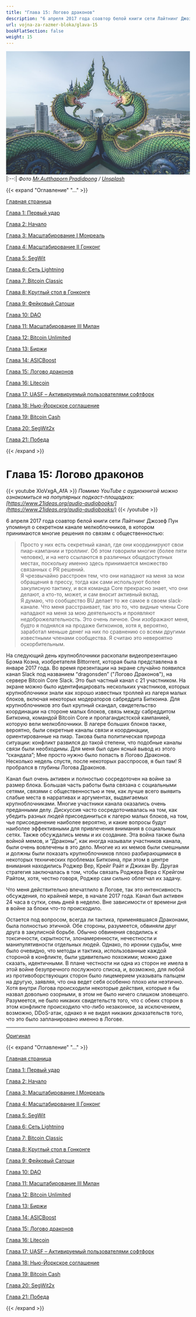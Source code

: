 ```yaml
---
title: "Глава 15: Логово драконов"
description: "6 апреля 2017 года соавтор белой книги сети Лайтнинг Джозеф Пун упомянул о секретном канале мелкоблочников, в котором принимаются многие решения по связям с общественностью..."
url: vojna-za-razmer-bloka/glava-15
bookFlatSection: false
weight: 15
---
```


![cover](/img/vrb-447.jpeg#center)
|:--:|
_Фото [Mr.Autthaporn Pradidpong](https://unsplash.com/@autthaporn?utm_source=ghost&utm_medium=referral&utm_campaign=api-credit) / [Unsplash](https://unsplash.com/?utm_source=ghost&utm_medium=referral&utm_campaign=api-credit)_

{{< expand "Оглавление" "..." >}}

[Главная страница](/vojna-za-razmer-bloka)

[Глава 1: Первый удар](/vojna-za-razmer-bloka/glava-1)

[Глава 2: Начало](/vojna-za-razmer-bloka/glava-2)

[Глава 3: Масштабирование I Монреаль](/vojna-za-razmer-bloka/glava-3)

[Глава 4: Масштабирование II Гонконг](/vojna-za-razmer-bloka/glava-4)

[Глава 5: SegWit](/vojna-za-razmer-bloka/glava-5)

[Глава 6: Сеть Lightning](/vojna-za-razmer-bloka/glava-6)

[Глава 7: Bitcoin Classic](/vojna-za-razmer-bloka/glava-7)

[Глава 8: Круглый стол в Гонконге](/vojna-za-razmer-bloka/glava-8)

[Глава 9: Фейковый Сатоши](/vojna-za-razmer-bloka/glava-9)

[Глава 10: DAO](/vojna-za-razmer-bloka/glava-10)

[Глава 11: Масштабирование III Милан](/vojna-za-razmer-bloka/glava-11)

[Глава 12: Bitcoin Unlimited](/vojna-za-razmer-bloka/glava-12)

[Глава 13: Биржи](/vojna-za-razmer-bloka/glava-13)

[Глава 14: ASICBoost](/vojna-za-razmer-bloka/glava-14)

[Глава 15: Логово драконов](/vojna-za-razmer-bloka/glava-15)

[Глава 16: Litecoin](/vojna-za-razmer-bloka/glava-16)

[Глава 17: UASF – Активируемый пользователями софтфорк](/vojna-za-razmer-bloka/glava-17)

[Глава 18: Нью-Йоркское соглашение](/vojna-za-razmer-bloka/glava-18)

[Глава 19: Bitcoin Cash](/vojna-za-razmer-bloka/glava-19)

[Глава 20: SegWit2x](/vojna-za-razmer-bloka/glava-20)

[Глава 21: Победа](/vojna-za-razmer-bloka/glava-21)

{{< /expand >}}

# Глава 15: Логово драконов

{{< youtube XloVxgA_AfA >}}
_Помимо YouTube с аудиокнигой можно ознакомиться на популярных подкаст-площадках: [https://www.21ideas.org/audio-audiobooks/](https://www.21ideas.org/audio-audiobooks/)_
{{< /youtube >}}

6 апреля 2017 года соавтор белой книги сети Лайтнинг Джозеф Пун упомянул о секретном канале мелкоблочников, в котором принимаются многие решения по связям с общественностью:

> Просто у них есть секретный канал, где они координируют свои пиар-кампании и троллинг. Об этом говорили многие (более пяти человек), и на него ссылаются в различных общедоступных местах, поскольку именно здесь принимается множество связанных с PR решений.  
> Я чрезвычайно расстроен тем, что они нападают на меня за мои обращения в прессу, тогда как сами используют более закулисную тактику, и вся команда Core прекрасно знает, что они делают, а кто-то, может, и сам вносит активный вклад.  
> Я думаю, что сообщество BU делает то же самое в своем slack-канале. Что меня расстраивает, так это то, что видные члены Core нападают на меня за мою деятельность и проявляют недоброжелательность. Это очень личное. Они изображают меня, будто я поднялся на продаже биткоинов, хотя я, вероятно, заработал меньше денег на них по сравнению со всеми другими известными членами сообщества. Я считаю это невероятно оскорбительным.

На следующий день крупноблочники раскопали видеопрезентацию Брэма Коэна, изобретателя Bittorrent, которая была представлена ​​в январе 2017 года. Во время презентации на экране случайно появился канал Slack под названием “dragonsden” ("Логово Драконов"), на сервере Bitcoin Core Slack. Это был частный канал с 21 участником. На экране можно было идентифицировать нескольких участников, которых крупноблочники знали как хорошо известных троллей из лагеря малых блоков, включая некоторых модераторов сабреддита Биткоина. Для крупноблочников это был крупный скандал, свидетельство координации на стороне малых блоков, связь между сабреддитом Биткоина, командой Bitcoin Core и пропагандистской кампанией, которую вели мелкоблочники. В лагере больших блоков также, вероятно, были секретные каналы связи и координации, ориентированные на пиар. Такова была политическая природа ситуации: конфликт развился до такой степени, что подобные каналы связи были необходимы. Для меня был один ясный вывод из этого “скандала”; Мне просто нужно было попасть в Логово Драконов. Несколько недель спустя, после некоторых расспросов, я был там! Я пробрался в глубины Логова Драконов.

Канал был очень активен и полностью сосредоточен на войне за размер блока. Большая часть работы была связана с социальными сетями, связями с общественностью и тем, как лучше всего выявить слабые места в нарративах и аргументах, выдвигаемых крупноблочниками. Многие участники канала оказались очень преданными делу. Дискуссия часто сосредоточивалась на том, как убедить разных людей присоединиться к лагерю малых блоков, на том, чье присоединение наиболее вероятно, и какие вопросы будут наиболее эффективными для привлечения внимания в социальных сетях. Также обсуждались мемы и их создание. Эта война также была войной мемов, и “Драконы”, как иногда называли участников канала, были очень вовлечены в это дело. Многие из их мемов были смешными и должны были показать крупноблочников плохо разбирающимися в некоторых технических проблемах Биткоина, при этом в центре внимания находились Роджер Вер, Крейг Райт и Джихан Ву. Другая стратегия заключалась в том, чтобы связать Роджера Вера с Крейгом Райтом, хотя, честно говоря, Роджер сам сильно облегчал их задачу.

Что меня действительно впечатлило в Логове, так это интенсивность обсуждения, по крайней мере, в начале 2017 года. Канал был активен 24 часа в сутки, семь дней в неделю. Вне зависимости от времени дня в войне за блоки что-то происходило.

Остается под вопросом, всегда ли тактика, применявшаяся Драконами, была полностью этичной. Обе стороны, разумеется, обвиняли друг друга в закулисной борьбе. Обычно обвинения сводились к токсичности, скрытности, злонамеренности, нечестности и манипулятивности отдельных людей. Однако, по иронии судьбы, мне было очевидно, что методы и тактика, использованные каждой стороной в конфликте, были удивительно похожими; можно даже сказать, идентичными. В плане честности ни одна из сторон не имела в этой войне безупречного послужного списка, и, возможно, для любой из противоборствующих сторон было лицемерием указывать пальцем на другую, заявляя, что она ведет себя особенно плохо или неэтично. Хотя внутри Логова происходили некоторые действия, которые я бы назвал довольно озорными, в этом не было ничего слишком зловещего. Разумеется, не было никаких свидетельств того, что с обеих сторон в этом конфликте происходило что-либо незаконное, за исключением, возможно, DDoS-атак, однако я не видел никаких доказательств того, что это было запланировано именно в Логове.

---

[Оригинал](https://blog.bitmex.com/the-blocksize-war-chapter-15-dragons-den/)

{{< expand "Оглавление" "..." >}}

[Главная страница](/vojna-za-razmer-bloka)

[Глава 1: Первый удар](/vojna-za-razmer-bloka/glava-1)

[Глава 2: Начало](/vojna-za-razmer-bloka/glava-2)

[Глава 3: Масштабирование I Монреаль](/vojna-za-razmer-bloka/glava-3)

[Глава 4: Масштабирование II Гонконг](/vojna-za-razmer-bloka/glava-4)

[Глава 5: SegWit](/vojna-za-razmer-bloka/glava-5)

[Глава 6: Сеть Lightning](/vojna-za-razmer-bloka/glava-6)

[Глава 7: Bitcoin Classic](/vojna-za-razmer-bloka/glava-7)

[Глава 8: Круглый стол в Гонконге](/vojna-za-razmer-bloka/glava-8)

[Глава 9: Фейковый Сатоши](/vojna-za-razmer-bloka/glava-9)

[Глава 10: DAO](/vojna-za-razmer-bloka/glava-10)

[Глава 11: Масштабирование III Милан](/vojna-za-razmer-bloka/glava-11)

[Глава 12: Bitcoin Unlimited](/vojna-za-razmer-bloka/glava-12)

[Глава 13: Биржи](/vojna-za-razmer-bloka/glava-13)

[Глава 14: ASICBoost](/vojna-za-razmer-bloka/glava-14)

[Глава 15: Логово драконов](/vojna-za-razmer-bloka/glava-15)

[Глава 16: Litecoin](/vojna-za-razmer-bloka/glava-16)

[Глава 17: UASF – Активируемый пользователями софтфорк](/vojna-za-razmer-bloka/glava-17)

[Глава 18: Нью-Йоркское соглашение](/vojna-za-razmer-bloka/glava-18)

[Глава 19: Bitcoin Cash](/vojna-za-razmer-bloka/glava-19)

[Глава 20: SegWit2x](/vojna-za-razmer-bloka/glava-20)

[Глава 21: Победа](/vojna-za-razmer-bloka/glava-21)

{{< /expand >}}
